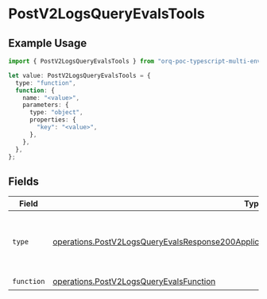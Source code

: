 # PostV2LogsQueryEvalsTools

## Example Usage

```typescript
import { PostV2LogsQueryEvalsTools } from "orq-poc-typescript-multi-env-version/models/operations";

let value: PostV2LogsQueryEvalsTools = {
  type: "function",
  function: {
    name: "<value>",
    parameters: {
      type: "object",
      properties: {
        "key": "<value>",
      },
    },
  },
};
```

## Fields

| Field                                                                                                                                                                                                      | Type                                                                                                                                                                                                       | Required                                                                                                                                                                                                   | Description                                                                                                                                                                                                |
| ---------------------------------------------------------------------------------------------------------------------------------------------------------------------------------------------------------- | ---------------------------------------------------------------------------------------------------------------------------------------------------------------------------------------------------------- | ---------------------------------------------------------------------------------------------------------------------------------------------------------------------------------------------------------- | ---------------------------------------------------------------------------------------------------------------------------------------------------------------------------------------------------------- |
| `type`                                                                                                                                                                                                     | [operations.PostV2LogsQueryEvalsResponse200ApplicationJSONResponseBodyItems27WorkflowRunType](../../models/operations/postv2logsqueryevalsresponse200applicationjsonresponsebodyitems27workflowruntype.md) | :heavy_check_mark:                                                                                                                                                                                         | The type of the tool. Currently, only `function` is supported.                                                                                                                                             |
| `function`                                                                                                                                                                                                 | [operations.PostV2LogsQueryEvalsFunction](../../models/operations/postv2logsqueryevalsfunction.md)                                                                                                         | :heavy_check_mark:                                                                                                                                                                                         | N/A                                                                                                                                                                                                        |